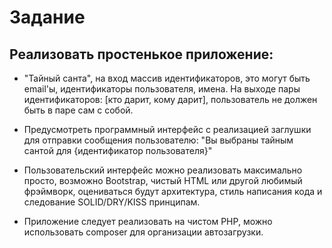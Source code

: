 #  Задание

## Реализовать простенькое приложение: 
 - "Тайный санта", на вход массив идентификаторов, это могут быть email'ы, идентификаторы пользователя, имена. На выходе пары идентификаторов: [кто дарит, кому дарит], пользователь не должен быть в паре сам с собой.

 - Предусмотреть программный интерфейс с реализацией заглушки для отправки сообщения пользователю: "Вы выбраны тайным сантой для {идентификатор пользователя}"
 - Пользовательский интерфейс можно реализовать максимально просто, возможно Bootstrap, чистый HTML или другой любимый фрэймворк, оцениваться будут архитектура, стиль написания кода и следование SOLID/DRY/KISS принципам.
 - Приложение следует реализовать на чистом PHP, можно использовать composer для организации автозагрузки.